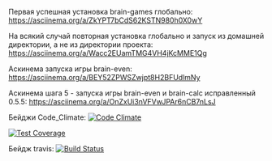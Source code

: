 Первая успешная установка brain-games глобально:
https://asciinema.org/a/ZkYPT7bCdS62KSTN980h0X0wY

На всякий случай повторная установка глобально и запуск из домашней директории, а не из директории проекта:
https://asciinema.org/a/Wacc2EUamTMG4VH4jKcMME1Qg

Аскинема запуска игры brain-even:
https://asciinema.org/a/BEY52ZPWSZwjpt8H2BFUdlmNy

Аскинема шага 5 - запуска игры brain-even и brain-calc исправленный 0.5.5:
https://asciinema.org/a/OnZxUi3nVFVwJPAr6nCB7nLsJ

Бейджи Code_Climate:
[![Code Climate](https://api.codeclimate.com/v1/badges/13151ace08272d312d42/maintainability)](https://codeclimate.com/github/DmitryLT/project-lvl1-s408/maintainability)

[![Test Coverage](https://api.codeclimate.com/v1/badges/13151ace08272d312d42/test_coverage)](https://codeclimate.com/github/DmitryLT/project-lvl1-s408/test_coverage)


Бейдж travis:
[![Build Status](https://travis-ci.org/DmitryLT/project-lvl1-s408.svg?branch=master)](https://travis-ci.org/DmitryLT/project-lvl1-s408)
